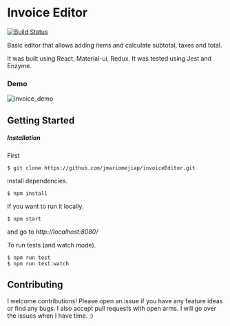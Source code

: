 # Invoice Editor

[![Build Status](https://travis-ci.org/jmariomejiap/invoiceEditor.svg?branch=master)](https://travis-ci.org/jmariomejiap/invoiceEditor)


Basic editor that allows adding items and calculate subtotal, taxes and total. 

It was built using React, Material-ui, Redux. It was tested using Jest and Enzyme.

### Demo
![invoice_demo](https://user-images.githubusercontent.com/22829270/40701224-00bdc7c2-6392-11e8-85e2-2209d46fc69c.gif)


## Getting Started

##### Installation


First
```
$ git clone https://github.com/jmariomejiap/invoiceEditor.git
```

install dependencies.
```
$ npm install 
```

If you want to run it locally.

```
$ npm start
```

and go to *http://localhost:8080/*

To run tests (and watch mode).

```
$ npm run test
$ npm run test:watch
```

## Contributing
I welcome contributions! Please open an issue if you have any feature ideas or find any bugs. I also accept pull requests with open arms. I will go over the issues when I have time. :)
